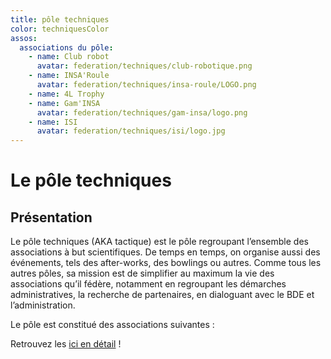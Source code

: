 ```yaml
---
title: pôle techniques
color: techniquesColor
assos:
  associations du pôle:
    - name: Club robot
      avatar: federation/techniques/club-robotique.png
    - name: INSA'Roule
      avatar: federation/techniques/insa-roule/LOGO.png
    - name: 4L Trophy
    - name: Gam'INSA
      avatar: federation/techniques/gam-insa/logo.png
    - name: ISI
      avatar: federation/techniques/isi/logo.jpg
---
```


# Le pôle techniques

<campus-center>
  <campus-responsive-image
    folder-name="federation/techniques"
    name="logo.png"
    max-width="200"></campus-responsive-image>
</campus-center>

## Présentation

Le pôle techniques (AKA tactique) est le pôle regroupant l’ensemble des
associations à but scientifiques. De temps en temps, on organise aussi des
événements, tels des after-works, des bowlings ou autres. Comme tous les autres
pôles, sa mission est de simplifier au maximum la vie des associations qu’il
fédère, notamment en regroupant les démarches administratives, la recherche de
partenaires, en dialoguant avec le BDE et l’administration.

Le pôle est constitué des associations suivantes :

<campus-team :team="assos" :color="color"></campus-team>

Retrouvez les [ici en détail](/federation/techniques/associations) !
